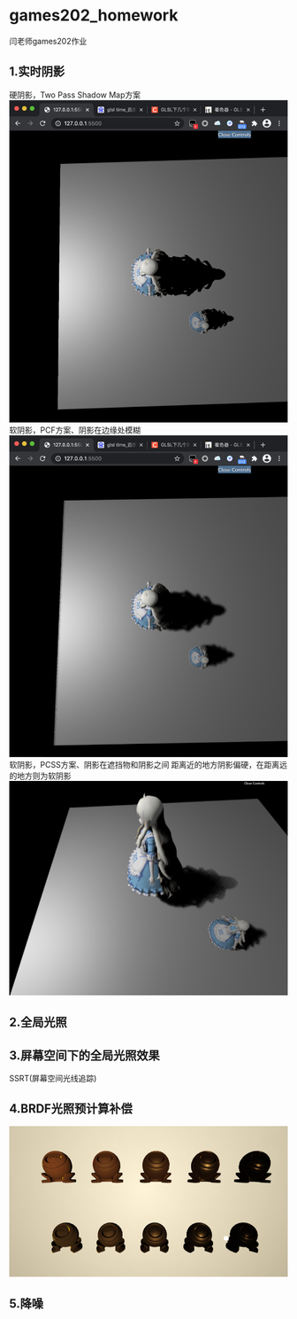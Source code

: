 # games202_homework
闫老师games202作业
## 1.实时阴影
硬阴影，Two Pass Shadow Map方案</br>
![SM_shadowmap](https://github.com/zwluoqi/games202_homework/blob/main/homework1/hw1/image/SM_shadowmap.png)</br>
软阴影，PCF方案、阴影在边缘处模糊</br>
![SM_shadowmap](https://github.com/zwluoqi/games202_homework/blob/main/homework1/hw1/image/PCF_xpcf.png)</br>
软阴影，PCSS方案、阴影在遮挡物和阴影之间 距离近的地方阴影偏硬，在距离远的地方则为软阴影</br>
![SM_shadowmap](https://github.com/zwluoqi/games202_homework/blob/main/homework1/hw1/image/PCSS_xPCSS.png)</br>
## 2.全局光照

## 3.屏幕空间下的全局光照效果
SSRT(屏幕空间光线追踪)<br>
## 4.BRDF光照预计算补偿
![BRDF](https://github.com/zwluoqi/games202_homework/blob/main/homework4/images/BRDF.png)</br>
## 5.降噪
